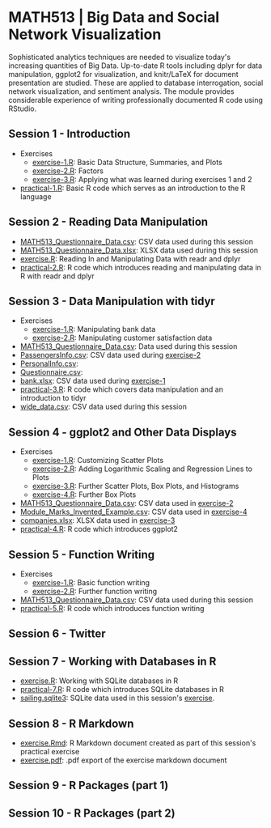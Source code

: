 # MATH513 | Big Data and Social Network Visualization
Sophisticated analytics techniques are needed to visualize today's increasing quantities of Big Data. Up-to-date R tools including dplyr for data manipulation, ggplot2 for visualization, and knitr/LaTeX for document presentation are studied. These are applied to database interrogation, social network visualization, and sentiment analysis. The module provides considerable experience of writing professionally documented R code using RStudio.

## Session 1 - Introduction
* Exercises
  * [exercise-1.R](https://github.com/Mauzey/MSc-Data-Science-and-Business-Analytics/blob/main/MATH513/Session-1/exercises/exercise-1.R): Basic Data Structure, Summaries, and Plots
  * [exercise-2.R](https://github.com/Mauzey/MSc-Data-Science-and-Business-Analytics/blob/main/MATH513/Session-1/exercises/exercise-2.R): Factors
  * [exercise-3.R](https://github.com/Mauzey/MSc-Data-Science-and-Business-Analytics/blob/main/MATH513/Session-1/exercises/exercise-3.R): Applying what was learned during exercises 1 and 2
* [practical-1.R](https://github.com/Mauzey/MSc-Data-Science-and-Business-Analytics/blob/main/MATH513/Session-1/practical-1.R): Basic R code which serves as an introduction to the R language

## Session 2 - Reading Data Manipulation
* [MATH513_Questionnaire_Data.csv](https://github.com/Mauzey/MSc-Data-Science-and-Business-Analytics/blob/main/MATH513/Session-2/MATH513_Questionnaire_Data.csv): CSV data used during this session
* [MATH513_Questionnaire_Data.xlsx](https://github.com/Mauzey/MSc-Data-Science-and-Business-Analytics/blob/main/MATH513/Session-2/MATH513_Questionnaire_Data.xlsx): XLSX data used during this session
* [exercise.R](https://github.com/Mauzey/MSc-Data-Science-and-Business-Analytics/blob/main/MATH513/Session-2/exercise.R): Reading In and Manipulating Data with readr and dplyr
* [practical-2.R](https://github.com/Mauzey/MSc-Data-Science-and-Business-Analytics/blob/main/MATH513/Session-2/practical-2.R): R code which introduces reading and manipulating data in R with readr and dplyr

## Session 3 - Data Manipulation with tidyr
* Exercises
  * [exercise-1.R](https://github.com/Mauzey/MSc-Data-Science-and-Business-Analytics/blob/main/MATH513/Session-3/exercises/exercise-1.R): Manipulating bank data
  * [exercise-2.R](https://github.com/Mauzey/MSc-Data-Science-and-Business-Analytics/blob/main/MATH513/Session-3/exercises/exercise-2.R): Manipulating customer satisfaction data
* [MATH513_Questionnaire_Data.csv](https://github.com/Mauzey/MSc-Data-Science-and-Business-Analytics/blob/main/MATH513/Session-3/MATH513_Questionnaire_Data.csv): Data used during this session
* [PassengersInfo.csv](https://github.com/Mauzey/MSc-Data-Science-and-Business-Analytics/blob/main/MATH513/Session-3/PassengersInfo.csv): CSV data used during [exercise-2](https://github.com/Mauzey/MSc-Data-Science-and-Business-Analytics/blob/main/MATH513/Session-3/exercises/exercise-2.R)
* [PersonalInfo.csv](https://github.com/Mauzey/MSc-Data-Science-and-Business-Analytics/blob/main/MATH513/Session-3/PersonalInfo.csv):
* [Questionnaire.csv](https://github.com/Mauzey/MSc-Data-Science-and-Business-Analytics/blob/main/MATH513/Session-3/Questionnaire.csv):
* [bank.xlsx](https://github.com/Mauzey/MSc-Data-Science-and-Business-Analytics/blob/main/MATH513/Session-3/bank.xlsx): CSV data used during [exercise-1](https://github.com/Mauzey/MSc-Data-Science-and-Business-Analytics/blob/main/MATH513/Session-3/exercises/exercise-1.R)
* [practical-3.R](https://github.com/Mauzey/MSc-Data-Science-and-Business-Analytics/blob/main/MATH513/Session-3/practical-3.R): R code which covers data manipulation and an introduction to tidyr
* [wide_data.csv](https://github.com/Mauzey/MSc-Data-Science-and-Business-Analytics/blob/main/MATH513/Session-3/wide_data.csv): CSV data used during this session

## Session 4 - ggplot2 and Other Data Displays
* Exercises
  * [exercise-1.R](https://github.com/Mauzey/MSc-Data-Science-and-Business-Analytics/blob/main/MATH513/Session-4/exercises/exercise-1.R): Customizing Scatter Plots
  * [exercise-2.R](https://github.com/Mauzey/MSc-Data-Science-and-Business-Analytics/blob/main/MATH513/Session-4/exercises/exercise-2.R): Adding Logarithmic Scaling and Regression Lines to Plots
  * [exercise-3.R](https://github.com/Mauzey/MSc-Data-Science-and-Business-Analytics/blob/main/MATH513/Session-4/exercises/exercise-3.R): Further Scatter Plots, Box Plots, and Histograms
  * [exercise-4.R](https://github.com/Mauzey/MSc-Data-Science-and-Business-Analytics/blob/main/MATH513/Session-4/exercises/exercise-4.R): Further Box Plots
* [MATH513_Questionnaire_Data.csv](https://github.com/Mauzey/MSc-Data-Science-and-Business-Analytics/blob/main/MATH513/Session-4/MATH513_Questionnaire_Data.csv): CSV data used in [exercise-2](https://github.com/Mauzey/MSc-Data-Science-and-Business-Analytics/blob/main/MATH513/Session-4/exercises/exercise-2.R)
* [Module_Marks_Invented_Example.csv](https://github.com/Mauzey/MSc-Data-Science-and-Business-Analytics/blob/main/MATH513/Session-4/Module_Marks_Invented_Example.csv): CSV data used in [exercise-4](https://github.com/Mauzey/MSc-Data-Science-and-Business-Analytics/blob/main/MATH513/Session-4/exercises/exercise-4.R)
* [companies.xlsx](https://github.com/Mauzey/MSc-Data-Science-and-Business-Analytics/blob/main/MATH513/Session-4/companies.xlsx): XLSX data used in [exercise-3](https://github.com/Mauzey/MSc-Data-Science-and-Business-Analytics/blob/main/MATH513/Session-4/exercises/exercise-3.R)
* [practical-4.R](https://github.com/Mauzey/MSc-Data-Science-and-Business-Analytics/blob/main/MATH513/Session-4/practical-4.R): R code which introduces ggplot2

## Session 5 - Function Writing
* Exercises
  * [exercise-1.R](https://github.com/Mauzey/MSc-Data-Science-and-Business-Analytics/blob/main/MATH513/Session-5/exercises/exercise-1.R): Basic function writing
  * [exercise-2.R](https://github.com/Mauzey/MSc-Data-Science-and-Business-Analytics/blob/main/MATH513/Session-5/exercises/exercise-2.R): Further function writing
* [MATH513_Questionnaire_Data.csv](https://github.com/Mauzey/MSc-Data-Science-and-Business-Analytics/blob/main/MATH513/Session-5/MATH513_Questionnaire_Data.csv): CSV data used during this session
* [practical-5.R](https://github.com/Mauzey/MSc-Data-Science-and-Business-Analytics/blob/main/MATH513/Session-5/practical-5.R): R code which introduces function writing

## Session 6 - Twitter

## Session 7 - Working with Databases in R
* [exercise.R](https://github.com/Mauzey/MSc-Data-Science-and-Business-Analytics/blob/main/MATH513/Session-7/exercise.R): Working with SQLite databases in R
* [practical-7.R](https://github.com/Mauzey/MSc-Data-Science-and-Business-Analytics/blob/main/MATH513/Session-7/practical-7.R): R code which introduces SQLite databases in R
* [sailing.sqlite3](https://github.com/Mauzey/MSc-Data-Science-and-Business-Analytics/blob/main/MATH513/Session-7/sailing.sqlite3): SQLite data used in this session's [exercise](https://github.com/Mauzey/MSc-Data-Science-and-Business-Analytics/blob/main/MATH513/Session-7/exercise.R).

## Session 8 - R Markdown
* [exercise.Rmd](https://github.com/Mauzey/MSc-Data-Science-and-Business-Analytics/blob/main/MATH513/Session-8/exercise.Rmd): R Markdown document created as part of this session's practical exercise
* [exercise.pdf](https://github.com/Mauzey/MSc-Data-Science-and-Business-Analytics/blob/main/MATH513/Session-8/exercise.pdf): .pdf export of the exercise markdown document

## Session 9 - R Packages (part 1)

## Session 10 - R Packages (part 2)
